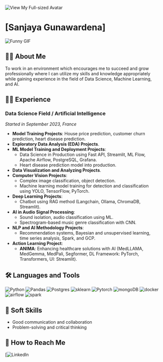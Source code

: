 ![View My Full-sized Avatar](https://www.pinterest.com/pin/308637380698770009/)
# [Sanjaya Gunawardena]

![Funny GIF](https://media1.tenor.com/m/X3jJ_r78JlcAAAAC/bobs-burger-tina-belcher.gif)

## 👨‍💻 About Me
To work in an environment which encourages me to succeed and grow professionally where I can utilize my skills and knowledge appropriately while gaining experience in the field of Data Science, Machine Learning, and AI.

## 🧑‍🏫 Experience

### Data Science Field / Artificial Intelligence
_Started in September 2023, France_

- **Model Training Projects**: House price prediction, customer churn prediction, heart disease prediction.
- **Exploratory Data Analysis (EDA) Projects**.
- **ML Model Training and Deployment Projects**: 
  - Data Science in Production using Fast API, Streamlit, ML Flow, Apache Airflow, PostgreSQL, Grafana.
  - Heart disease prediction model into production.
- **Data Visualization and Analyzing Projects**.
- **Computer Vision Projects**: 
  - Complex image classification, object detection.
  - Machine learning model training for detection and classification using YOLO, TensorFlow, PyTorch.
- **Deep Learning Projects**: 
  - Chatbot using RAG method (Langchain, Ollama, ChromaDB, Streamlit).
- **AI in Audio Signal Processing**:
  - Sound isolation, audio classification using ML.
  - Spectrogram-based music genre classification with CNN.
- **NLP and AI Methodology Projects**: 
  - Recommendation systems, Bayesian and unsupervised learning, time series analysis, Spark, and GCP.
- **Action Learning Project**:
  - **ANIMA**: Enhancing healthcare solutions with AI (MedLLAMA, MedGemma, MedPali, Segformer, DL Framework: PyTorch, Transformers, UI: Streamlit).


## 🛠️ Languages and Tools

![Python](https://img.shields.io/badge/Python-3776AB?logo=python&logoColor=white)
![Pandas](https://img.shields.io/badge/Pandas-150458?logo=pandas&logoColor=white)
![Postgres](https://img.shields.io/badge/Postgres-4169E1?logo=postgresql&logoColor=white)
![sklearn](https://img.shields.io/badge/sklearn-F7931E?logo=scikit-learn&logoColor=white)
![Pytorch](https://img.shields.io/badge/Pytorch-EE4C2C?logo=pytorch&logoColor=white)
![mongoDB](https://img.shields.io/badge/mongoDB-47A248?logo=mongodb&logoColor=white)
![docker](https://img.shields.io/badge/docker-2496ED?logo=docker&logoColor=white)
![airflow](https://img.shields.io/badge/airflow-017CEE?logo=apache-airflow&logoColor=white)
![spark](https://img.shields.io/badge/spark-E25A1C?logo=apache-spark&logoColor=white)


## 🌱 Soft Skills
- Good communication and collaboration
- Problem-solving and critical thinking

## 📲 How to Reach Me

[![LinkedIn](www.linkedin.com/in/sanjaya-gunawardena-557765207)
